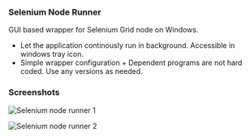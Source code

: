 ### Selenium Node Runner
GUI based wrapper for Selenium Grid node on Windows.

* Let the application continously run in background. Accessible in windows tray icon.
* Simple wrapper configuration + Dependent programs are not hard coded. Use any versions as needed.

### Screenshots

![Selenium node runner 1](https://user-images.githubusercontent.com/562130/68138937-44f17c80-ff64-11e9-99b9-1ca56d4daa7b.png)

![Selenium node runner 2](https://user-images.githubusercontent.com/562130/68138967-5044a800-ff64-11e9-9683-978587641c98.png)
